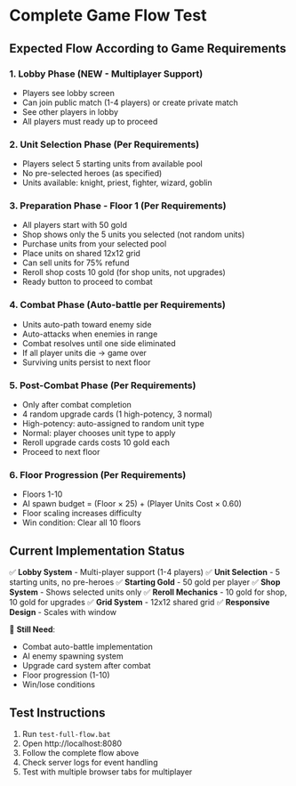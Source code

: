 # Complete Game Flow Test

## Expected Flow According to Game Requirements

### 1. **Lobby Phase** (NEW - Multiplayer Support)
- Players see lobby screen
- Can join public match (1-4 players) or create private match
- See other players in lobby
- All players must ready up to proceed

### 2. **Unit Selection Phase** (Per Requirements)
- Players select 5 starting units from available pool
- No pre-selected heroes (as specified)
- Units available: knight, priest, fighter, wizard, goblin

### 3. **Preparation Phase - Floor 1** (Per Requirements) 
- All players start with 50 gold
- Shop shows only the 5 units you selected (not random units)
- Purchase units from your selected pool
- Place units on shared 12x12 grid
- Can sell units for 75% refund
- Reroll shop costs 10 gold (for shop units, not upgrades)
- Ready button to proceed to combat

### 4. **Combat Phase** (Auto-battle per Requirements)
- Units auto-path toward enemy side
- Auto-attacks when enemies in range
- Combat resolves until one side eliminated
- If all player units die → game over
- Surviving units persist to next floor

### 5. **Post-Combat Phase** (Per Requirements)
- Only after combat completion
- 4 random upgrade cards (1 high-potency, 3 normal)
- High-potency: auto-assigned to random unit type
- Normal: player chooses unit type to apply
- Reroll upgrade cards costs 10 gold each
- Proceed to next floor

### 6. **Floor Progression** (Per Requirements)
- Floors 1-10 
- AI spawn budget = (Floor × 25) + (Player Units Cost × 0.60)
- Floor scaling increases difficulty
- Win condition: Clear all 10 floors

## Current Implementation Status

✅ **Lobby System** - Multi-player support (1-4 players)
✅ **Unit Selection** - 5 starting units, no pre-heroes
✅ **Starting Gold** - 50 gold per player
✅ **Shop System** - Shows selected units only
✅ **Reroll Mechanics** - 10 gold for shop, 10 gold for upgrades
✅ **Grid System** - 12x12 shared grid
✅ **Responsive Design** - Scales with window

🔧 **Still Need**:
- Combat auto-battle implementation
- AI enemy spawning system
- Upgrade card system after combat
- Floor progression (1-10)
- Win/lose conditions

## Test Instructions

1. Run `test-full-flow.bat`
2. Open http://localhost:8080
3. Follow the complete flow above
4. Check server logs for event handling
5. Test with multiple browser tabs for multiplayer